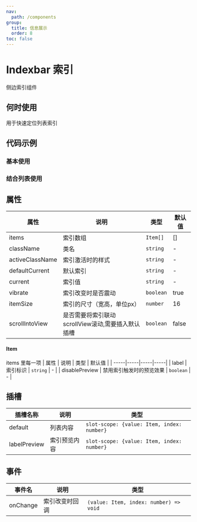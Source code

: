 ```yaml
---
nav:
  path: /components
group:
  title: 信息展示
  order: 8
toc: false
---
```


# Indexbar 索引

侧边索引组件

## 何时使用

用于快速定位列表索引

## 代码示例

### 基本使用
<code src='pages/Indexbar/index'></code>

### 结合列表使用
<code src='pages/IndexbarTest/index'></code>

## 属性

| 属性 | 说明 | 类型 | 默认值 |
| ---------------|-----------------|-----------|------|
| items          | 索引数组         | `Item[]` | []    | 
| className      | 类名             | `string`  | -    | 
| activeClassName| 索引激活时的样式   | `string`  | -    | 
| defaultCurrent | 默认索引          | `string`  | -    | 
| current        | 索引值            | `string`  | -    | 
| vibrate        | 索引改变时是否震动  | `boolean` | true | 
| itemSize       | 索引的尺寸（宽高，单位px）  | `number`  | 16    | 
| scrollIntoView | 是否需要将索引联动scrollView滚动,需要插入默认插槽  | `boolean`  | false    | 

#### Item
items 里每一项
| 属性 | 说明 | 类型 | 默认值 |
| -----|-----|-----|-----|
| label | 索引标识 | `string` | - |
| disablePreview | 禁用索引触发时的预览效果 | `boolean` | - |

## 插槽

| 插槽名称      | 说明  | 类型 |
| -------------| ------|---------------------------------------------------|
| default      | 列表内容|`slot-scope: {value: Item, index: number}`       |
| labelPreview | 索引预览内容|`slot-scope: {value: Item, index: number}`    |
## 事件

| 事件名    | 说明                   | 类型       |
| --------- | ---------------------- | ---------- |
| onChange | 索引改变时回调 | `(value: Item, index: number) => void`  |


